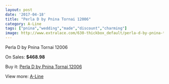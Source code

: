 ```yaml
---
layout: post
date: '2017-04-18'
title: "Perla D by Pnina Tornai 12006"
category: A-Line
tags: ["pnina","wedding","made","discount","charming"]
image: http://www.extralace.com/630-thickbox_default/perla-d-by-pnina-tornai-12006.jpg
---
```

Perla D by Pnina Tornai 12006

On Sales: **$468.98**
<a href="https://www.extralace.com/a-line/299-perla-d-by-pnina-tornai-12006.html"><amp-img layout="responsive" width="600" height="600" src="//www.extralace.com/630-thickbox_default/perla-d-by-pnina-tornai-12006.jpg" alt="Perla D by Pnina Tornai 12006 0" /></a>
<a href="https://www.extralace.com/a-line/299-perla-d-by-pnina-tornai-12006.html"><amp-img layout="responsive" width="600" height="600" src="//www.extralace.com/631-thickbox_default/perla-d-by-pnina-tornai-12006.jpg" alt="Perla D by Pnina Tornai 12006 1" /></a>

Buy it: [Perla D by Pnina Tornai 12006](https://www.extralace.com/a-line/299-perla-d-by-pnina-tornai-12006.html "Perla D by Pnina Tornai 12006")

View more: [A-Line](https://www.extralace.com/2-a-line "A-Line")
